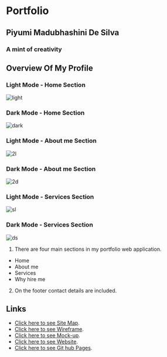 # Portfolio
## Piyumi Madubhashini De Silva
### A mint of creativity

## Overview Of My Profile
### Light Mode - Home Section
![light](https://user-images.githubusercontent.com/90233494/146103880-74bf967a-6447-4e10-a68b-c4ccabf43187.PNG)

### Dark Mode - Home Section
![dark](https://user-images.githubusercontent.com/90233494/146103914-b3ef07d3-4168-4392-bcb2-8b8ef2457530.PNG)

### Light Mode - About me Section
![2l](https://user-images.githubusercontent.com/90233494/146105237-4cb741f9-cc06-409a-8f83-735dd510c75a.PNG)

### Dark Mode - About me Section
![2d](https://user-images.githubusercontent.com/90233494/146105267-d7be95c2-cb66-48b7-b974-b01ae30f0fe1.PNG)

### Light Mode - Services Section
![sl](https://user-images.githubusercontent.com/90233494/146105427-2ac5b468-a7bd-46c9-b562-06230102ebcc.PNG)

### Dark Mode - Services Section
![ds](https://user-images.githubusercontent.com/90233494/146105459-9c2d49b5-9bcf-4e57-9f31-945ebb5958be.PNG)


1. There are four main sections in my portfolio web application.
  - Home
  - About me
  - Services
  - Why hire me
2.  On the footer contact details are included.

## Links

- [Click here to see Site Map](https://www.gloomaps.com/FnzjWPhvFl).
- [Click here to see Wireframe](https://wireframe.cc/pro/pp/8f3d860bf489937).
- [Click here to see Mock-up](https://www.figma.com/file/YSMn6nTyZx3SzY4HzoTrVd/My-Portfolio?node-id=0%3A1).
- [Click here to see Website](https://piyumimadubhashini.000webhostapp.com/).
- [Click here to see Git hub Pages](https://piyumimadubhashini.github.io/MyProfile/).


